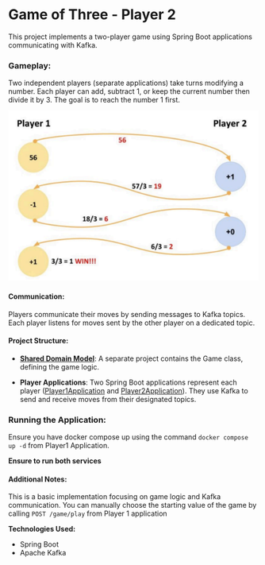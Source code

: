 # Game of Three - Player 2

This project implements a two-player game using Spring Boot applications communicating with Kafka.

### Gameplay:

Two independent players (separate applications) take turns modifying a number.
Each player can add, subtract 1, or keep the current number then divide it by 3.
The goal is to reach the number 1 first.

![img.png](img.png)

#### Communication:

Players communicate their moves by sending messages to Kafka topics.
Each player listens for moves sent by the other player on a dedicated topic.

#### Project Structure:

* **[Shared Domain Model](https://github.com/AmjadKhader/Game-of-three.Game)**: A separate project contains the Game class, defining the game logic.

* **Player Applications**: Two Spring Boot applications represent each player ([Player1Application](https://github.com/AmjadKhader/Game-of-Three.Player1) and [Player2Application](https://github.com/AmjadKhader/Game-of-Three.Player2)). They use Kafka to send and receive moves from their designated topics.



### Running the Application:

Ensure you have docker compose up using the command `docker compose up -d` from Player1 Application.

**Ensure to run both services**


#### Additional Notes:

This is a basic implementation focusing on game logic and Kafka communication.
You can manually choose the starting value of the game by calling `POST /game/play` from Player 1 application

**Technologies Used:**
* Spring Boot
* Apache Kafka